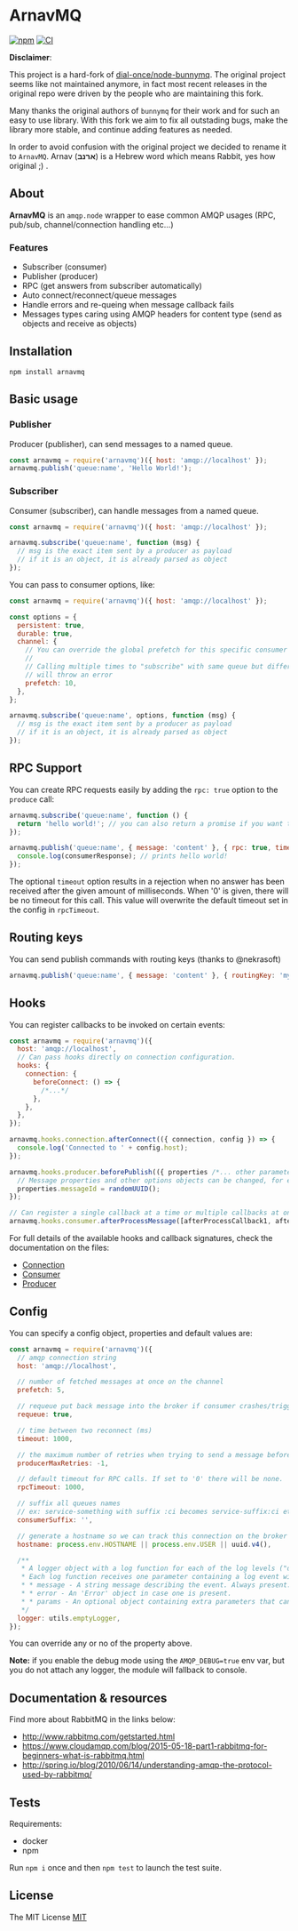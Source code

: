 # ArnavMQ

[![npm](https://img.shields.io/npm/v/arnavmq.svg)](https://www.npmjs.com/package/arnavmq)
[![CI](https://github.com/bringg/node-arnavmq/workflows/CI/badge.svg)](https://github.com/bringg/node-arnavmq/actions?query=branch%3Amaster)

**Disclaimer**:

This project is a hard-fork of [dial-once/node-bunnymq](https://github.com/dial-once/node-bunnymq).
The original project seems like not maintained anymore, in fact most recent releases in the original repo were driven by the people who are maintaining this fork.

Many thanks the original authors of `bunnymq` for their work and for such an easy to use library.
With this fork we aim to fix all outstading bugs, make the library more stable, and continue adding features as needed.

In order to avoid confusion with the original project we decided to rename it to `ArnavMQ`.
Arnav (**ארנב**) is a Hebrew word which means Rabbit, yes how original ;) .

## About

**ArnavMQ** is an `amqp.node` wrapper to ease common AMQP usages (RPC, pub/sub, channel/connection handling etc...)

### Features

- Subscriber (consumer)
- Publisher (producer)
- RPC (get answers from subscriber automatically)
- Auto connect/reconnect/queue messages
- Handle errors and re-queing when message callback fails
- Messages types caring using AMQP headers for content type (send as objects and receive as objects)

## Installation

```shell
npm install arnavmq
```

## Basic usage

### Publisher

Producer (publisher), can send messages to a named queue.

```javascript
const arnavmq = require('arnavmq')({ host: 'amqp://localhost' });
arnavmq.publish('queue:name', 'Hello World!');
```

### Subscriber

Consumer (subscriber), can handle messages from a named queue.

```javascript
const arnavmq = require('arnavmq')({ host: 'amqp://localhost' });

arnavmq.subscribe('queue:name', function (msg) {
  // msg is the exact item sent by a producer as payload
  // if it is an object, it is already parsed as object
});
```

You can pass to consumer options, like:

```javascript
const arnavmq = require('arnavmq')({ host: 'amqp://localhost' });

const options = {
  persistent: true,
  durable: true,
  channel: {
    // You can override the global prefetch for this specific consumer
    //
    // Calling multiple times to "subscribe" with same queue but different custom prefetch
    // will throw an error
    prefetch: 10,
  },
};

arnavmq.subscribe('queue:name', options, function (msg) {
  // msg is the exact item sent by a producer as payload
  // if it is an object, it is already parsed as object
});
```

## RPC Support

You can create RPC requests easily by adding the `rpc: true` option to the `produce` call:

```javascript
arnavmq.subscribe('queue:name', function () {
  return 'hello world!'; // you can also return a promise if you want to do async stuff
});

arnavmq.publish('queue:name', { message: 'content' }, { rpc: true, timeout: 1000 }).then(function (consumerResponse) {
  console.log(consumerResponse); // prints hello world!
});
```

The optional `timeout` option results in a rejection when no answer has been received after the given amount of milliseconds.
When '0' is given, there will be no timeout for this call.
This value will overwrite the default timeout set in the config in `rpcTimeout`.

## Routing keys

You can send publish commands with routing keys (thanks to @nekrasoft)

```javascript
arnavmq.publish('queue:name', { message: 'content' }, { routingKey: 'my-routing-key' });
```

## Hooks

You can register callbacks to be invoked on certain events:

```javascript
const arnavmq = require('arnavmq')({
  host: 'amqp://localhost',
  // Can pass hooks directly on connection configuration.
  hooks: {
    connection: {
      beforeConnect: () => {
        /*...*/
      },
    },
  },
});

arnavmq.hooks.connection.afterConnect(({ connection, config }) => {
  console.log('Connected to ' + config.host);
});

arnavmq.hooks.producer.beforePublish(({ properties /*... other parameters ...*/ }) => {
  // Message properties and other options objects can be changed, for example to set a message id:
  properties.messageId = randomUUID();
});

// Can register a single callback at a time or multiple callbacks at once.
arnavmq.hooks.consumer.afterProcessMessage([afterProcessCallback1, afterProcessCallback2]);
```

For full details of the available hooks and callback signatures, check the documentation on the files:

- [Connection](src/modules/hooks/connection_hooks.js)
- [Consumer](src/modules/hooks/consumer_hooks.js)
- [Producer](src/modules/hooks/producer_hooks.js)

## Config

You can specify a config object, properties and default values are:

```javascript
const arnavmq = require('arnavmq')({
  // amqp connection string
  host: 'amqp://localhost',

  // number of fetched messages at once on the channel
  prefetch: 5,

  // requeue put back message into the broker if consumer crashes/trigger exception
  requeue: true,

  // time between two reconnect (ms)
  timeout: 1000,

  // the maximum number of retries when trying to send a message before throwing error when failing. If set to '0' will not retry. If set to less then '0', will retry indefinitely.
  producerMaxRetries: -1,

  // default timeout for RPC calls. If set to '0' there will be none.
  rpcTimeout: 1000,

  // suffix all queues names
  // ex: service-something with suffix :ci becomes service-suffix:ci etc.
  consumerSuffix: '',

  // generate a hostname so we can track this connection on the broker (rabbitmq management plugin)
  hostname: process.env.HOSTNAME || process.env.USER || uuid.v4(),

  /**
   * A logger object with a log function for each of the log levels ("debug", "info", "warn", or "error").
   * Each log function receives one parameter containing a log event with the following fields:
   * * message - A string message describing the event. Always present.
   * * error - An 'Error' object in case one is present.
   * * params - An optional object containing extra parameters that can provide extra context for the event.
   */
  logger: utils.emptyLogger,
});
```

You can override any or no of the property above.

**Note:** if you enable the debug mode using the `AMQP_DEBUG=true` env var, but you do not attach any logger, the module will fallback to console.

## Documentation & resources

Find more about RabbitMQ in the links below:

- <http://www.rabbitmq.com/getstarted.html>
- <https://www.cloudamqp.com/blog/2015-05-18-part1-rabbitmq-for-beginners-what-is-rabbitmq.html>
- <http://spring.io/blog/2010/06/14/understanding-amqp-the-protocol-used-by-rabbitmq/>

## Tests

Requirements:

- docker
- npm

Run `npm i` once and then `npm test` to launch the test suite.

## License

The MIT License [MIT](LICENSE)
